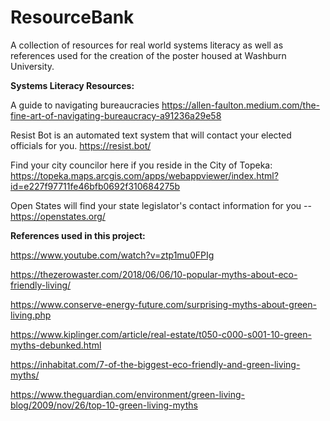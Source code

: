 # ResourceBank
A collection of resources for real world systems literacy as well as references used for the creation of the poster housed at Washburn University.

**Systems Literacy Resources:**

A guide to navigating bureaucracies https://allen-faulton.medium.com/the-fine-art-of-navigating-bureaucracy-a91236a29e58 

Resist Bot is an automated text system that will contact your elected officials for you. https://resist.bot/ 

Find your city councilor here if you reside in the City of Topeka: https://topeka.maps.arcgis.com/apps/webappviewer/index.html?id=e227f97711fe46bfb0692f310684275b 

Open States will find your state legislator's contact information for you -- https://openstates.org/ 


**References used in this project:**

https://www.youtube.com/watch?v=ztp1mu0FPIg 

https://thezerowaster.com/2018/06/06/10-popular-myths-about-eco-friendly-living/ 

https://www.conserve-energy-future.com/surprising-myths-about-green-living.php 

https://www.kiplinger.com/article/real-estate/t050-c000-s001-10-green-myths-debunked.html 

https://inhabitat.com/7-of-the-biggest-eco-friendly-and-green-living-myths/ 

https://www.theguardian.com/environment/green-living-blog/2009/nov/26/top-10-green-living-myths 
